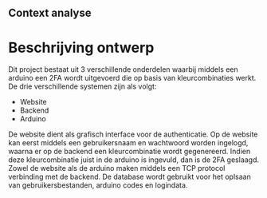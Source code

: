 ## Context analyse

# Beschrijving ontwerp

Dit project bestaat uit 3 verschillende onderdelen waarbij middels een arduino een 2FA wordt uitgevoerd die op basis van kleurcombinaties werkt. De drie verschillende systemen zijn als volgt:

- Website
- Backend
- Arduino

De website dient als grafisch interface voor de authenticatie. Op de website kan eerst middels een gebruikersnaam en wachtwoord worden ingelogd, waarna er op de backend een kleurcombinatie wordt gegenereerd. Indien deze kleurcombinatie juist in de arduino is ingevuld, dan is de 2FA geslaagd. Zowel de website als de arduino maken middels een TCP protocol verbinding met de backend. De database wordt gebruikt voor het oplsaan van gebruikersbestanden, arduino codes en logindata.
